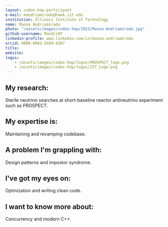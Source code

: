 ```yaml
---
layout: codas-hep-participant
e-mail: mandriamirado@hawk.iit.edu
institution: Illinois Institute of Technology
name: Manoa Andriamirado
photo: "/assets/images/codas-hep/2023/Manoa-Andriamirado.jpg"
github-username: Mandri97
linkedin-profile: www.linkedin.com/in/manoa-andriamirado
orcid: 0000-0001-5459-4367
title:
website:
logos:
    - /assets/images/codas-hep/logos/PROSPECT_logo.png
    - /assets/images/codas-hep/logos/IIT_Logo.png
---
```


## My research:
Sterile neutrino searches at short-baseline reactor antineutrino experiment such as PROSPECT.

## My expertise is:
Maintaining and revamping codebase.

## A problem I'm grappling with:
Design patterns and impostor syndrome.

## I've got my eyes on:
Optmization and writing clean code.

## I want to know more about:
Concurrency and modern C++.
